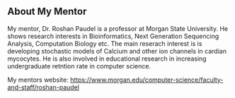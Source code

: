 ## About My Mentor

My mentor, Dr. Roshan Paudel is a professor at Morgan State University. He shows research interests in Bioinformatics, Next Generation
Sequencing Analysis, Computation Biology etc. The main reserach interest is is developing stochastic models of Calcium and other ion channels in cardian mycocytes. He is also involved in educational research in increasing undergraduate retntion rate in computer science.


My mentors website: https://www.morgan.edu/computer-science/faculty-and-staff/roshan-paudel
